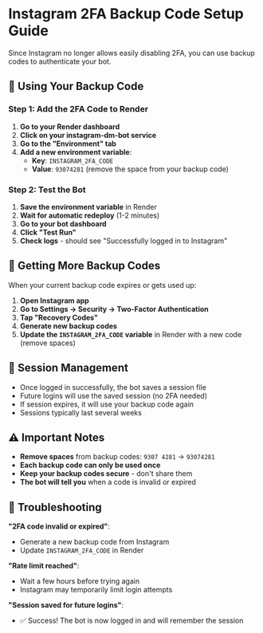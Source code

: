 # Instagram 2FA Backup Code Setup Guide

Since Instagram no longer allows easily disabling 2FA, you can use backup codes to authenticate your bot.

## 🔑 Using Your Backup Code

### Step 1: Add the 2FA Code to Render

1. **Go to your Render dashboard**
2. **Click on your instagram-dm-bot service**
3. **Go to the "Environment" tab**
4. **Add a new environment variable**:
   - **Key**: `INSTAGRAM_2FA_CODE`
   - **Value**: `93074281` (remove the space from your backup code)

### Step 2: Test the Bot

1. **Save the environment variable** in Render
2. **Wait for automatic redeploy** (1-2 minutes)
3. **Go to your bot dashboard**
4. **Click "Test Run"**
5. **Check logs** - should see "Successfully logged in to Instagram"

## 📱 Getting More Backup Codes

When your current backup code expires or gets used up:

1. **Open Instagram app**
2. **Go to Settings → Security → Two-Factor Authentication**
3. **Tap "Recovery Codes"**
4. **Generate new backup codes**
5. **Update the `INSTAGRAM_2FA_CODE` variable** in Render with a new code (remove spaces)

## 🔄 Session Management

- Once logged in successfully, the bot saves a session file
- Future logins will use the saved session (no 2FA needed)
- If session expires, it will use your backup code again
- Sessions typically last several weeks

## ⚠️ Important Notes

- **Remove spaces** from backup codes: `9307 4281` → `93074281`
- **Each backup code can only be used once**
- **Keep your backup codes secure** - don't share them
- **The bot will tell you** when a code is invalid or expired

## 🔧 Troubleshooting

**"2FA code invalid or expired"**:
- Generate a new backup code from Instagram
- Update `INSTAGRAM_2FA_CODE` in Render

**"Rate limit reached"**:
- Wait a few hours before trying again
- Instagram may temporarily limit login attempts

**"Session saved for future logins"**:
- ✅ Success! The bot is now logged in and will remember the session 